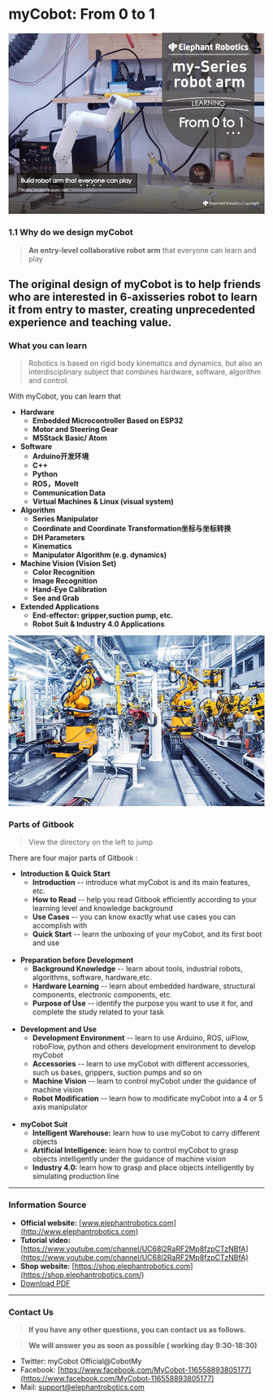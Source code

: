 # myCobot: From 0 to 1

![my](./resourse/1-elephant/入门封面.jpg)

### 1.1 Why do we design myCobot
> **An entry-level collaborative robot arm** that everyone can learn and play

The original design of myCobot is to help friends who are interested in 6-axisseries robot to learn it from entry to master, creating unprecedented experience and teaching value.
---

### What you can learn
> Robotics is based on rigid body kinematics and dynamics, but also an interdisciplinary subject that combines hardware, software, algorithm and control.

With myCobot, you can learn that

+ **Hardware**
	+ **Embedded Microcontroller Based on ESP32**
	+ **Motor and Steering Gear**
	+ **M5Stack Basic/ Atom**
+ **Software**
	+ **Arduino开发环境** 
	+ **C++**
	+ **Python**
	+ **ROS，MoveIt**
	+ **Communication Data**
	+ **Virtual Machines & Linux (visual system)**
+ **Algorithm**
	+ **Series Manipulator**
	+ **Coordinate and Coordinate Transformation坐标与坐标转换**
	+ **DH Parameters**
	+ **Kinematics**
	+ **Manipulator Algorithm (e.g. dynamics)**
+ **Machine Vision (Vision Set)**
	+ **Color Recognition**
	+ **Image Recognition**
	+ **Hand-Eye Calibration**
	+ **See and Grab**
+ **Extended Applications**
	+ **End-effector: gripper,suction pump, etc.**
	+ **Robot Suit & Industry 4.0 Applications**


![robot1](./resourse/1-elephant/robot1.jpg)


### Parts of Gitbook
> View the directory on the left to jump

There are four major parts of Gitbook :

+ **Introduction & Quick Start** 
	+ **Introduction**  -- introduce what myCobot is and its main features, etc.
	+ **How to Read**  -- help you read Gitbook efficiently according to your learning level and knowledge background
	+ **Use Cases**  -- you can know exactly what use cases you can accomplish with
	+ **Quick Start**  -- learn the unboxing of your myCobot, and its first boot and use
	<br>
+ **Preparation before Development**
	+ **Background Knowledge** -- learn about tools, industrial robots, algorithms, software, hardware,etc.
	+ **Hardware Learning** -- learn about embedded hardware, structural components, electronic components, etc.
	+ **Purpose of Use** -- identify the purpose you want to use it for, and complete the study related to your task
	<br>
+ **Development and Use**
	+ **Development Environment** -- learn to use Arduino, ROS, uiFlow, roboFlow, python and others development environment to develop myCobot
	+ **Accessories** -- learn to use myCobot with different accessories, such us bases, grippers, suction pumps and so on
	+ **Machine Vision**  -- learn to control myCobot under the guidance of machine vision
	+ **Robot Modification** -- learn how to modificate myCobot into a 4 or 5 axis manipulator
	<br>
+ **myCobot Suit** 
	+ **Intelligent Warehouse:** learn how to use myCobot to carry different objects
	+ **Artificial Intelligence:** learn how to control myCobot to grasp objects intelligently under the guidance of machine vision
	+ **Industry 4.0:** learn how to grasp and place objects intelligently by simulating production line

***

### Information Source
- **Official website:**
  [www.elephantrobotics.com](http://www.elephantrobotics.com)
- **Tutorial video:**
  [https://www.youtube.com/channel/UC68l2RaRF2Mp8fzpCTzNBfA](https://www.youtube.com/channel/UC68l2RaRF2Mp8fzpCTzNBfA)
- **Shop website:**
  [https://shop.elephantrobotics.com](https://shop.elephantrobotics.com/)
- [Download PDF](https://www.elephantrobotics.com/docs/pdf/myCobot-en.pdf)

***

### Contact Us

> **If you have any other questions, you can contact us as follows.**

> **We will answer you as soon as possible ( working day 9:30-18:30)**

- Twitter: myCobot Official\@CobotMy
- Facebook: [https://www.facebook.com/MyCobot-116558893805177](https://www.facebook.com/MyCobot-116558893805177)
- Mail: <support@elephantrobotics.com>
